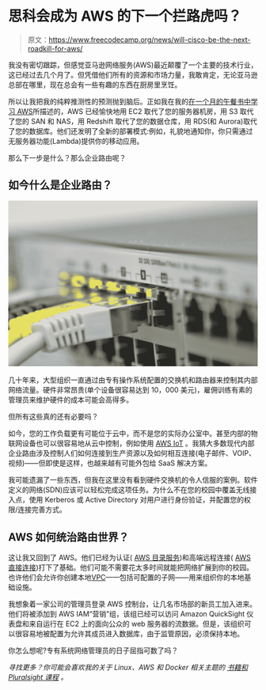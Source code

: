 # 思科会成为 AWS 的下一个拦路虎吗？

> 原文：<https://www.freecodecamp.org/news/will-cisco-be-the-next-roadkill-for-aws/>

我没有密切跟踪，但感觉亚马逊网络服务(AWS)最近颠覆了一个主要的技术行业，这已经过去几个月了。但凭借他们所有的资源和市场力量，我敢肯定，无论亚马逊总部在哪里，现在总会有一些有趣的东西在厨房里烹饪。

所以让我把我的纯粹推测性的预测抛到脑后。正如我在我的[在一个月的午餐书中学习 AWS](https://www.manning.com/books/learn-amazon-web-services-in-a-month-of-lunches?a_aid=bootstrap-it&a_bid=1c1b5e27&chan=medium)所描述的，AWS 已经愉快地用 EC2 取代了您的服务器机房，用 S3 取代了您的 SAN 和 NAS，用 Redshift 取代了您的数据仓库，用 RDS(和 Aurora)取代了您的数据库。他们还发明了全新的部署模式:例如，礼貌地通知你，你只需通过无服务器功能(Lambda)提供你的移动应用。

那么下一步是什么？那么企业路由呢？

## 如今什么是企业路由？

![image-18](img/7605e99c22d5cb2dc8fc300e580d0159.png)

几十年来，大型组织一直通过由专有操作系统配置的交换机和路由器来控制其内部网络流量。硬件非常昂贵(单个设备很容易达到 10，000 美元)，雇佣训练有素的管理员来维护硬件的成本可能会高得多。

但所有这些真的还有必要吗？

如今，您的工作负载更有可能位于云中，而不是您的实际办公室中。甚至内部的物联网设备也可以很容易地从云中控制，例如使用 [AWS IoT](https://aws.amazon.com/iot/) 。我猜大多数现代内部企业路由涉及控制人们如何连接到生产资源以及如何相互连接(电子邮件、VOIP、视频)——但即使是这样，也越来越有可能外包给 SaaS 解决方案。

我可能遗漏了一些东西，但我在这里没有看到硬件交换机的令人信服的案例。软件定义的网络(SDN)应该可以轻松完成这项任务。为什么不在您的校园中覆盖无线接入点，使用 Kerberos 或 Active Directory 对用户进行身份验证，并配置您的权限/连接完善方式。

## AWS 如何统治路由世界？

这让我又回到了 AWS。他们已经为认证( [AWS 目录服务](https://aws.amazon.com/directoryservice/))和高端远程连接( [AWS 直接连接](https://aws.amazon.com/directconnect/))打下了基础。他们可能不需要花太多时间就能把网络扩展到你的校园。也许他们会允许你创建本地[VPC](https://aws.amazon.com/vpc/)——包括可配置的子网——用来组织你的本地基础设施。

我想象着一家公司的管理员登录 AWS 控制台，让几名市场部的新员工加入进来。他们将被添加到 AWS IAM“营销”组，该组已经可以访问 Amazon QuickSight 仪表盘和来自运行在 EC2 上的面向公众的 web 服务器的流数据。但是，该组织可以很容易地被配置为允许其成员进入数据库，由于监管原因，必须保持本地。

你怎么想呢?专有系统网络管理员的日子屈指可数了吗？

*寻找更多？你可能会喜欢我的关于 Linux、AWS 和 Docker 相关主题的* [*书籍和 Pluralsight 课程*](https://bootstrap-it.com/) *。*